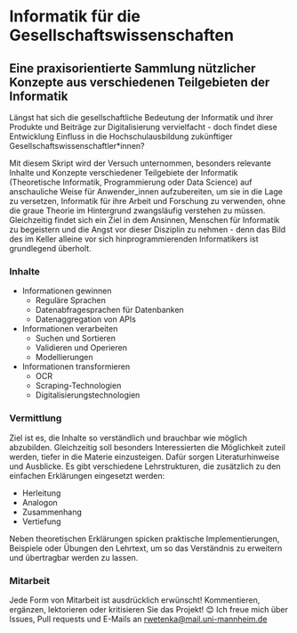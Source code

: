 # Informatik für die Gesellschaftswissenschaften
## Eine praxisorientierte Sammlung nützlicher Konzepte aus verschiedenen Teilgebieten der Informatik

Längst hat sich die gesellschaftliche Bedeutung der Informatik und ihrer Produkte und Beiträge zur Digitalisierung vervielfacht - doch findet diese Entwicklung Einfluss in die Hochschulausbildung zukünftiger Gesellschaftswissenschaftler*innen?

Mit diesem Skript wird der Versuch unternommen, besonders relevante Inhalte und Konzepte verschiedener Teilgebiete der Informatik (Theoretische Informatik, Programmierung oder Data Science) auf anschauliche Weise für Anwender_innen aufzubereiten, um sie in die Lage zu versetzen, Informatik für ihre Arbeit und Forschung zu verwenden, ohne die graue Theorie im Hintergrund zwangsläufig verstehen zu müssen.
Gleichzeitig findet sich ein Ziel in dem Ansinnen, Menschen für Informatik zu begeistern und die Angst vor dieser Disziplin zu nehmen - denn das Bild des im Keller alleine vor sich hinprogrammierenden Informatikers ist grundlegend überholt.

### Inhalte
- Informationen gewinnen
	- Reguläre Sprachen
	- Datenabfragesprachen für Datenbanken
	- Datenaggregation von APIs
- Informationen verarbeiten
	- Suchen und Sortieren
	- Validieren und Operieren
	- Modellierungen
- Informationen transformieren
	- OCR
	- Scraping-Technologien
	- Digitalisierungstechnologien

### Vermittlung
Ziel ist es, die Inhalte so verständlich und brauchbar wie möglich abzubilden. Gleichzeitig soll besonders Interessierten die Möglichkeit zuteil werden, tiefer in die Materie einzusteigen. Dafür sorgen Literaturhinweise und Ausblicke.
Es gibt verschiedene Lehrstrukturen, die zusätzlich zu den einfachen Erklärungen eingesetzt werden:
- Herleitung
- Analogon
- Zusammenhang
- Vertiefung

Neben theoretischen Erklärungen spicken praktische Implementierungen, Beispiele oder Übungen den Lehrtext, um so das Verständnis zu erweitern und übertragbar werden zu lassen.

### Mitarbeit
Jede Form von Mitarbeit ist ausdrücklich erwünscht! Kommentieren, ergänzen, lektorieren oder kritisieren Sie das Projekt! 😊
Ich freue mich über Issues, Pull requests und E-Mails an rwetenka@mail.uni-mannheim.de

